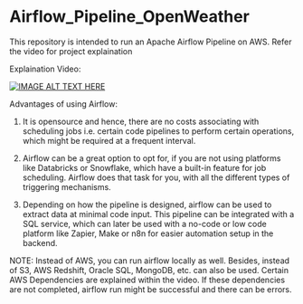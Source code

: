 # Airflow_Pipeline_OpenWeather
This repository is intended to run an Apache Airflow Pipeline on AWS. Refer the video for project explaination

Explaination Video:

[![IMAGE ALT TEXT HERE](https://img.youtube.com/vi/xTqrX4aIrTM/0.jpg)](https://www.youtube.com/watch?v=xTqrX4aIrTM)

Advantages of using Airflow:
1. It is opensource and hence, there are no costs associating with scheduling jobs i.e. certain code pipelines to perform certain operations, which might be required at a frequent interval.

2. Airflow can be a great option to opt for, if you are not using platforms like Databricks or Snowflake, which have a built-in feature for job scheduling. Airflow does that task for you, with all the different types of triggering mechanisms. 

3. Depending on how the pipeline is designed, airflow can be used to extract data at minimal code input. This pipeline can be integrated with a SQL service, which can later be used with a no-code or low code platform like Zapier, Make or n8n for easier automation setup in the backend.

NOTE:
Instead of AWS, you can run airflow locally as well. Besides, instead of S3, AWS Redshift, Oracle SQL, MongoDB, etc. can also be used.
Certain AWS Dependencies are explained within the video. If these dependencies are not completed, airflow run might be successful and there can be errors.
